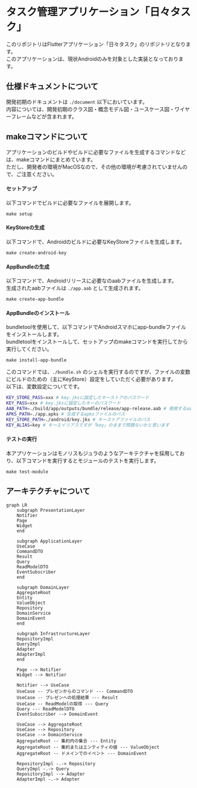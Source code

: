 # タスク管理アプリケーション「日々タスク」
このリポジトリはFlutterアプリケーション「日々タスク」のリポジトリとなります。  
このアプリケーションは、現状Androidのみを対象とした実装となっております。

## 仕様ドキュメントについて
開発初期のドキュメントは ``` ./document ``` 以下においています。  
内容については、開発初期のクラス図・概念モデル図・ユースケース図・ワイヤーフレームなどが含まれます。

## makeコマンドについて
アプリケーションのビルドやビルドに必要なファイルを生成するコマンドなどは、makeコマンドにまとめています。  
ただし、開発者の環境がMacOSなので、その他の環境が考慮されていませんので、ご注意ください。

#### セットアップ
以下コマンドでビルドに必要なファイルを展開します。
```
make setup
```

#### KeyStoreの生成
以下コマンドで、Androidのビルドに必要なKeyStoreファイルを生成します。
```
make create-android-key
```

#### AppBundleの生成
以下コマンドで、Androidリリースに必要なのaabファイルを生成します。  
生成されたaabファイルは ``` ./app.aab ``` として生成されます。
````
make create-app-bundle
````

#### AppBundleのインストール
bundletoolを使用して、以下コマンドでAndroidスマホにapp-bundleファイルをインストールします。  
bundletoolをインストールして、セットアップのmakeコマンドを実行してから実行してください。
````
make install-app-bundle
````
このコマンドでは、``` ./bundle.sh ``` のシェルを実行するのですが、ファイルの変数にビルドのための（主にKeyStore）設定をしていただく必要があります。  
以下は、変数設定についてです。
```sh
KEY_STORE_PASS=xxx # key.jksに設定したキーストアのパスワード
KEY_PASS=xxx # key.jksに設定したキーのパスワード
AAB_PATH=./build/app/outputs/bundle/release/app-release.aab # 使用するaabファイルのパス
APKS_PATH=./app.apks # 生成するapksファイルのパス
KEY_STORE_PATH=./android/key.jks # キーストアファイルのパス
KEY_ALIAS=key # キーエイリアスですが「key」のままで問題ないかと思います
```

#### テストの実行
本アプリケーションはモノリスもジュラのようなアーキテクチャを採用しており、以下コマンドを実行するとモジュールのテストを実行します。
```
make test-module
```

## アーキテクチャについて
```mermaid
graph LR
    subgraph PresentationLayer
    Notifier
    Page
    Widget
    end

    subgraph ApplicationLayer
    UseCase
    CommandDTO
    Result
    Query
    ReadModelDTO
    EventSubscriber
    end

    subgraph DomainLayer
    AggregateRoot
    Entity
    ValueObject
    Repository
    DomainService
    DomainEvent
    end
    
    subgraph InfrastructureLayer
    RepositoryImpl
    QueryImpl
    Adapter
    AdapterImpl
    end

    Page --> Notifier
    Widget --> Notifier

    Notifier --> UseCase
    UseCase -- プレゼンからのコマンド --- CommandDTO
    UseCase -- プレゼンへの処理結果 --- Result
    UseCase -- ReadModelの取得 --- Query
    Query --- ReadModelDTO
    EventSubscriber --> DomainEvent

    UseCase --> AggregateRoot
    UseCase --> Repository
    UseCase --> DomainService
    AggregateRoot -- 集約内の集合 --- Entity
    AggregateRoot -- 集約またはエンティティの値 --- ValueObject
    AggregateRoot -- ドメインでのイベント --- DomainEvent

    RepositoryImpl -.-> Repository
    QueryImpl -.-> Query
    RepositoryImpl --> Adapter
    AdapterImpl -.-> Adapter

```
